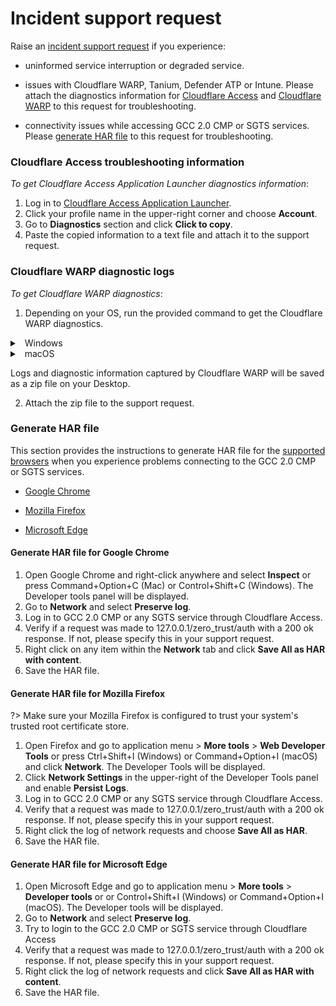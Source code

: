 # Incident support request
Raise an [incident support request](https://form.gov.sg/6099efa30d6a0a0012dff367) if you experience:

- uninformed service interruption or degraded service.

- issues with Cloudflare WARP, Tanium, Defender ATP or Intune. Please attach the diagnostics information for [Cloudflare Access](#cloudflare-access-troubleshooting-information) and [Cloudflare WARP](#cloudflare-warp-diagnostic-logs) to this request for troubleshooting.

- connectivity issues while accessing GCC 2.0 CMP or SGTS services. Please [generate HAR file](#generate-har-file) to this request for troubleshooting.

### Cloudflare Access troubleshooting information
*To get Cloudflare Access Application Launcher diagnostics information*:  

1. Log in to [Cloudflare Access Application Launcher](https://gccgovsg.cloudflareaccess.com).
2. Click your profile name in the upper-right corner and choose **Account**.
3. Go to **Diagnostics** section and click **Click to copy**.
5. Paste the copied information to a text file and attach it to the support request.

### Cloudflare WARP diagnostic logs

*To get Cloudflare WARP diagnostics*:
1. Depending on your OS, run the provided command to get the Cloudflare WARP diagnostics.

<details>
  <summary>&nbsp;&nbsp;Windows</summary>

`C:\Program Files\Cloudflare\Cloudflare WARP\warp-diag.exe`

  </details>

 <details>
 <summary>&nbsp;&nbsp;macOS</summary>

 `/Applications/Cloudflare WARP.app/Contents/Resources/warp-diag`

 </details>

Logs and diagnostic information captured by Cloudflare WARP will be saved as a zip file on your Desktop.

2. Attach the zip file to the support request.


### Generate HAR file

This section provides the instructions to generate HAR file for the [supported browsers](best-practices) when you experience problems connecting to the GCC 2.0 CMP or SGTS services.

- [Google Chrome](#generate-har-file-for-google-chrome)

- [Mozilla Firefox](#generate-har-file-for-mozilla-firefox)

- [Microsoft Edge](#generate-har-file-for-microsoft-edge)

#### Generate HAR file for Google Chrome

1. Open Google Chrome and right-click anywhere and select **Inspect** or press Command+Option+C (Mac) or Control+Shift+C (Windows). The Developer tools panel will be displayed.
3. Go to **Network** and select **Preserve log**.
5. Log in to GCC 2.0 CMP or any SGTS service through Cloudflare Access.
5. Verify if a request was made to 127.0.0.1/zero_trust/auth with a 200 ok response. If not, please specify this in your support request.
6. Right click on any item within the **Network** tab and click **Save All as HAR with content**.
7. Save the HAR file.

#### Generate HAR file for Mozilla Firefox

?> Make sure your Mozilla Firefox is configured to trust your system's trusted root certificate store.

1. Open Firefox and go to application menu > **More tools** > **Web Developer Tools** or press Ctrl+Shift+I (Windows) or Command+Option+I (macOS) and click **Network**. The Developer Tools will be displayed.
2. Click **Network Settings** in the upper-right of the Developer Tools panel and enable **Persist Logs**.
3. Log in to GCC 2.0 CMP or any SGTS service through Cloudflare Access.
4. Verify that a request was made to 127.0.0.1/zero_trust/auth with a 200 ok response. If not, please specify this in your support request.
6. Right click the log of network requests and choose **Save All as HAR**.
7. Save the HAR file.

#### Generate HAR file for Microsoft Edge

1. Open Microsoft Edge and go to application menu > **More tools** > **Developer tools** or or Control+Shift+I (Windows) or Command+Option+I (macOS). The Developer tools will be displayed.
2. Go to **Network** and select **Preserve log**.
4. Try to login to the GCC 2.0 CMP or SGTS service through Cloudflare Access
5. Verify that a request was made to 127.0.0.1/zero_trust/auth with a 200 ok response. If not, please specify this in your support request.
6. Right click the log of network requests and click **Save All as HAR with content**.
7. Save the HAR file.
